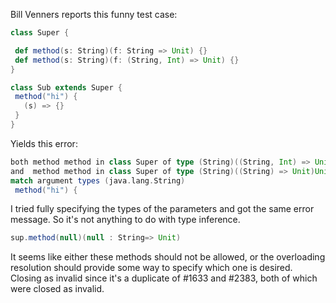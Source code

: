 Bill Venners reports this funny test case:
```scala
class Super {

 def method(s: String)(f: String => Unit) {}
 def method(s: String)(f: (String, Int) => Unit) {}
}

class Sub extends Super {
 method("hi") {
   (s) => {}
 }
}
```
Yields this error:
```scala
both method method in class Super of type (String)((String, Int) => Unit)Unit
and  method method in class Super of type (String)((String) => Unit)Unit
match argument types (java.lang.String)
 method("hi") {
```
I tried fully specifying the types of the parameters and got the same error message.  So it's not anything to do with type inference.
```scala
sup.method(null)(null : String=> Unit)
```
It seems like either these methods should not be allowed, or the overloading resolution should provide some way to specify which one is desired.
Closing as invalid since it's a duplicate of #1633 and #2383, both of which were closed as invalid.
